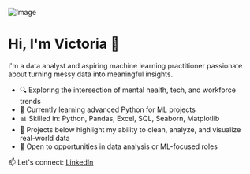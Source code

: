 ![Image](https://github.com/user-attachments/assets/41d8cf0f-159d-48d5-90f0-165136b7e256)
# Hi, I'm Victoria 👋

I'm a data analyst and aspiring machine learning practitioner passionate about turning messy data into meaningful insights.

- 🔍 Exploring the intersection of mental health, tech, and workforce trends
- 🧠 Currently learning advanced Python for ML projects
- 📊 Skilled in: Python, Pandas, Excel, SQL, Seaborn, Matplotlib
- 📌 Projects below highlight my ability to clean, analyze, and visualize real-world data
- 💼 Open to opportunities in data analysis or ML-focused roles

📫 Let's connect: [LinkedIn](https://www.linkedin.com/in/victoria-a-659b4b164/) 


<!---
Valexander600/Valexander600 is a ✨ special ✨ repository because its `README.md` (this file) appears on your GitHub profile.
You can click the Preview link to take a look at your changes.
--->
